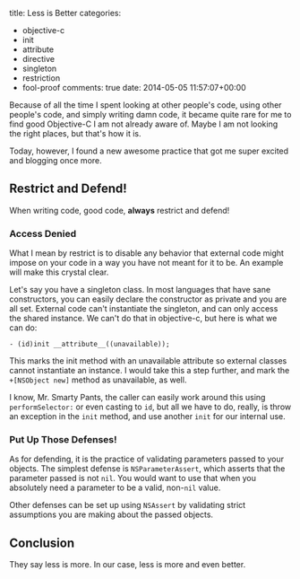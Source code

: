 title: Less is Better
categories:
- objective-c
- init
- attribute
- directive
- singleton
- restriction
- fool-proof
comments: true
date: 2014-05-05 11:57:07+00:00

Because of all the time I spent looking at other people's code, using other people's code, and simply writing damn code, it became quite rare for me to find good Objective-C I am not already aware of. Maybe I am not looking the right places, but that's how it is.

Today, however, I found a new awesome practice that got me super excited and blogging once more. 

## Restrict and Defend!

When writing code, good code, __always__ restrict and defend!

### Access Denied

What I mean by restrict is to disable any behavior that external code might impose on your code in a way you have not meant for it to be. An example will make this crystal clear.

Let's say you have a singleton class. In most languages that have sane constructors, you can easily declare the constructor as private and you are all set. External code can't instantiate the singleton, and can only access the shared instance. We can't do that in objective-c, but here is what we can do:

```objc
- (id)init __attribute__((unavailable));

```

This marks the init method with an unavailable attribute so external classes cannot instantiate an instance. I would take this a step further, and mark the `+[NSObject new]` method as unavailable, as well.

I know, Mr. Smarty Pants, the caller can easily work around this using `performSelector:` or even casting to `id`, but all we have to do, really, is throw an exception in the `init` method, and use another `init` for our internal use.

### Put Up Those Defenses!

As for defending, it is the practice of validating parameters passed to your objects. The simplest defense is `NSParameterAssert`, which asserts that the parameter passed is not `nil`. You would want to use that when you absolutely need a parameter to be a valid, non-`nil` value.

Other defenses can be set up using `NSAssert` by validating strict assumptions you are making about the passed objects.

## Conclusion

They say less is more. In our case, less is more and even better.
